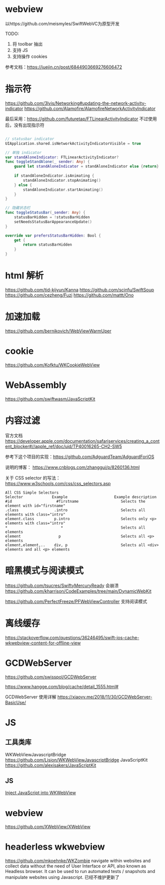 

#  webview

以https://github.com/meismyles/SwiftWebVC为原型开发

TODO: 
1. 将 toolbar 抽出
2. 支持 JS
3. 支持操作 cookies

参考文档：https://juejin.cn/post/6844903669276606472


# 指示符
https://github.com/3lvis/Networking#updating-the-network-activity-indicator
https://github.com/Alamofire/AlamofireNetworkActivityIndicator

最后采用：https://github.com/futuretap/FTLinearActivityIndicator
不过使用后，没有出现指示符

```swift

// statusbar indicator
UIApplication.shared.isNetworkActivityIndicatorVisible = true

// 单独 indicator
var standAloneIndicator: FTLinearActivityIndicator?
func toggleStandAlone(_ sender: Any) {
    guard let standAloneIndicator = standAloneIndicator else {return}
    
    if standAloneIndicator.isAnimating {
        standAloneIndicator.stopAnimating()
    } else {
        standAloneIndicator.startAnimating()
    }
}

// 隐藏状态栏
func toggleStatusBar(_sender: Any) {
    statusBarHidden = !statusBarHidden
    setNeedsStatusBarAppearanceUpdate()
}

override var prefersStatusBarHidden: Bool {
    get {
        return statusBarHidden
    }
}

```


# html 解析
https://github.com/tid-kijyun/Kanna
https://github.com/scinfu/SwiftSoup
https://github.com/cezheng/Fuzi
https://github.com/mattt/Ono


# 加速加载
https://github.com/bernikovich/WebViewWarmUper


# cookie
https://github.com/Kofktu/WKCookieWebView

# WebAssembly
https://github.com/swiftwasm/JavaScriptKit



# 内容过滤
官方文档
https://developer.apple.com/documentation/safariservices/creating_a_content_blocker#//apple_ref/doc/uid/TP40016265-CH2-SW5

参考下这个项目的实现：https://github.com/AdguardTeam/AdguardForiOS

说明的博客：
https://www.cnblogs.com/zhanggui/p/8260136.html

关于 CSS selector 的写法：
https://www.w3schools.com/css/css_selectors.asp
```
All CSS Simple Selectors
Selector             Example                     Example description    
#id                    #firstname                   Selects the element with id="firstname"
.class                .intro                        Selects all elements with class="intro"
element.class         p.intro                       Selects only <p> elements with class="intro"
*                        *                          Selects all elements
element                 p                           Selects all <p> elements
element,element,..    div, p                        Selects all <div> elements and all <p> elements
````


# 暗黑模式与阅读模式
https://github.com/tsucres/SwiftyMercuryReady       会崩溃
https://github.com/kharrison/CodeExamples/tree/main/DynamicWebKit


https://github.com/PerfectFreeze/PFWebViewController        支持阅读模式


# 离线缓存
https://stackoverflow.com/questions/36246495/swift-ios-cache-wkwebview-content-for-offline-view


# GCDWebServer
https://github.com/swisspol/GCDWebServer

https://www.hangge.com/blog/cache/detail_1555.html#

GCDWebServer 使用详解
https://xiaovv.me/2018/11/30/GCDWebServer-BasicUse/



# JS 
## 工具类库
WKWebViewJavascriptBridge   https://github.com/Lision/WKWebViewJavascriptBridge
JavaScriptKit       https://github.com/alexisakers/JavaScriptKit

## JS
[Inject JavaScript into WKWebView](https://www.appsdeveloperblog.com/inject-javascript-into-wkwebview/) 


# webview
https://github.com/XWebView/XWebView


# headerless wkwebview
https://github.com/mkoehnke/WKZombie    navigate within websites and collect data without the need of User Interface or API, also known as Headless browser. It can be used to run automated tests / snapshots and manipulate websites using Javascript.
已经不维护更新了


